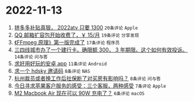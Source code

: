 # 2022-11-13

1. [拼多多补贴真狠， 2022atv 只要 1300](https://www.v2ex.com/t/894824) `20条评论` `Apple`
1. [QQ 邮箱扩容包开始收费了，￥ 15/月](https://www.v2ex.com/t/894818) `19条评论` `分享发现`
1. [《FFmpeg 原理》第一版完成了](https://www.v2ex.com/t/894803) `17条评论` `程序员`
1. [三四线城市办了一个建行卡。确限额 300， 3 年期限。这个如何有效投诉。](https://www.v2ex.com/t/894810) `14条评论` `问与答`
1. [求好用好玩的安卓 app](https://www.v2ex.com/t/894812) `11条评论` `Android`
1. [求一个 hdsky 邀请码](https://www.v2ex.com/t/894811) `8条评论` `NAS`
1. [杭州裁员或者换工作后社保断了对买房有影响吗？](https://www.v2ex.com/t/894809) `8条评论` `问与答`
1. [今日寻求苹果客户服务的感受：三个客服，两种感受](https://www.v2ex.com/t/894829) `7条评论` `Apple`
1. [M2 Macbook Air 现在可以 90W 充电了？](https://www.v2ex.com/t/894820) `6条评论` `macOS`
